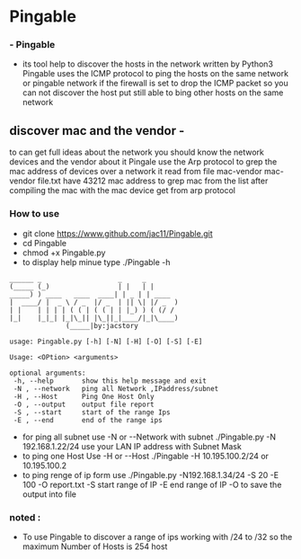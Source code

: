 # Pingable
### - Pingable
- its tool help to discover the hosts in the network written by Python3
Pingable uses the ICMP protocol to ping the hosts on the same network or pingable network
if the firewall is set to drop the ICMP packet so you can not discover the host put still able to bing other hosts on the same network

## discover mac and the vendor -
     
 to can get full ideas about the network you should know the network devices  and the vendor about it
 Pingale use the Arp protocol to grep the mac address of devices over a network it read from file mac-vendor 
 mac-vendor file.txt have 43212 mac address to grep mac from the list after compiling the mac with 
 the mac device get from arp protocol   

 ### How to use
 * git clone https://www.github.com/jac11/Pingable.git
 * cd Pingable
 * chmod +x Pingable.py
 * to display help minue type ./Pingable -h
 ```
 ______ _                   _     _       
(_____ (_)                 | |   | |      
 _____) ) ____   ____  ____| | _ | | ____ 
|  ____/ |  _ \ / _  |/ _  | || \| |/ _  )
| |    | | | | ( ( | ( ( | | |_) ) ( (/ / 
|_|    |_|_| |_|\_|| |\_||_|____/|_|\____)
               (_____|by:jacstory                    

usage: Pingable.py [-h] [-N] [-H] [-O] [-S] [-E]

Usage: <OPtion> <arguments>

optional arguments:
  -h, --help       show this help message and exit
  -N , --network   ping all Network ,IPaddress/subnet
  -H , --Host      Ping One Host Only
  -O , --output    output file report
  -S , --start     start of the range Ips
  -E , --end       end of the range ips
```
* for ping all subnet use -N or --Network with subnet ./Pingable.py -N 192.168.1.22/24 use your LAN IP address with Subnet Mask
* to ping one Host Use -H or --Host ./Pingable -H 10.195.100.2/24 or 10.195.100.2
* to ping renge of ip form use ./Pingable.py -N192.168.1.34/24 -S 20 -E 100 -O report.txt
   -S start range of IP -E end range of IP -O to save the output into file
### noted :
 -  To use Pingable to discover a range of ips working with /24 to /32 so the maximum Number of Hosts is 254 host 
        
        
